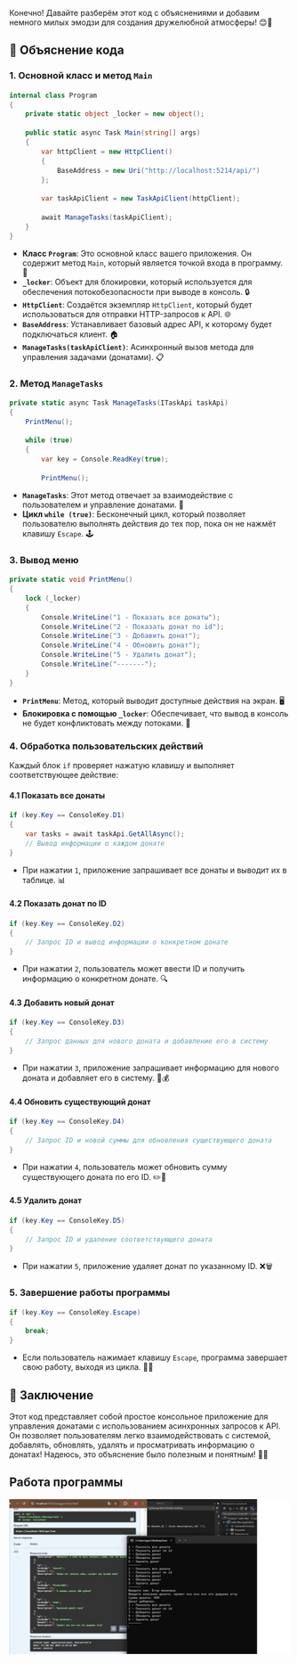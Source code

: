 Конечно! Давайте разберём этот код с объяснениями и добавим немного милых эмодзи для создания дружелюбной атмосферы! 😊💖

## 📜 Объяснение кода

### 1. Основной класс и метод `Main`

```csharp
internal class Program
{
    private static object _locker = new object();

    public static async Task Main(string[] args)
    {
        var httpClient = new HttpClient()
        {
            BaseAddress = new Uri("http://localhost:5214/api/")
        };

        var taskApiClient = new TaskApiClient(httpClient);

        await ManageTasks(taskApiClient);
    }
}
```

- **Класс `Program`**: Это основной класс вашего приложения. Он содержит метод `Main`, который является точкой входа в программу. 🚀
- **`_locker`**: Объект для блокировки, который используется для обеспечения потокобезопасности при выводе в консоль. 🔒
- **`HttpClient`**: Создаётся экземпляр `HttpClient`, который будет использоваться для отправки HTTP-запросов к API. 🌐
- **`BaseAddress`**: Устанавливает базовый адрес API, к которому будет подключаться клиент. 🏠
- **`ManageTasks(taskApiClient)`**: Асинхронный вызов метода для управления задачами (донатами). 📋

### 2. Метод `ManageTasks`

```csharp
private static async Task ManageTasks(ITaskApi taskApi)
{
    PrintMenu();

    while (true)
    {
        var key = Console.ReadKey(true);

        PrintMenu();
```

- **`ManageTasks`**: Этот метод отвечает за взаимодействие с пользователем и управление донатами. 💬
- **Цикл `while (true)`**: Бесконечный цикл, который позволяет пользователю выполнять действия до тех пор, пока он не нажмёт клавишу `Escape`. 🕹️

### 3. Вывод меню

```csharp
private static void PrintMenu()
{
    lock (_locker)
    {
        Console.WriteLine("1 - Показать все донаты");
        Console.WriteLine("2 - Показать донат по id");
        Console.WriteLine("3 - Добавить донат");
        Console.WriteLine("4 - Обновить донат");
        Console.WriteLine("5 - Удалить донат");
        Console.WriteLine("-------");
    }
}
```

- **`PrintMenu`**: Метод, который выводит доступные действия на экран. 🖥️
- **Блокировка с помощью `_locker`**: Обеспечивает, что вывод в консоль не будет конфликтовать между потоками. 🤝

### 4. Обработка пользовательских действий

Каждый блок `if` проверяет нажатую клавишу и выполняет соответствующее действие:

#### 4.1 Показать все донаты

```csharp
if (key.Key == ConsoleKey.D1)
{
    var tasks = await taskApi.GetAllAsync();
    // Вывод информации о каждом донате
}
```

- При нажатии `1`, приложение запрашивает все донаты и выводит их в таблице. 📊

#### 4.2 Показать донат по ID

```csharp
if (key.Key == ConsoleKey.D2)
{
    // Запрос ID и вывод информации о конкретном донате
}
```

- При нажатии `2`, пользователь может ввести ID и получить информацию о конкретном донате. 🔍

#### 4.3 Добавить новый донат

```csharp
if (key.Key == ConsoleKey.D3)
{
    // Запрос данных для нового доната и добавление его в систему
}
```

- При нажатии `3`, приложение запрашивает информацию для нового доната и добавляет его в систему. 🎉💰

#### 4.4 Обновить существующий донат

```csharp
if (key.Key == ConsoleKey.D4)
{
    // Запрос ID и новой суммы для обновления существующего доната
}
```

- При нажатии `4`, пользователь может обновить сумму существующего доната по его ID. ✏️🔄

#### 4.5 Удалить донат

```csharp
if (key.Key == ConsoleKey.D5)
{
    // Запрос ID и удаление соответствующего доната
}
```

- При нажатии `5`, приложение удаляет донат по указанному ID. ❌🗑️

### 5. Завершение работы программы

```csharp
if (key.Key == ConsoleKey.Escape)
{
    break;
}
```

- Если пользователь нажимает клавишу `Escape`, программа завершает свою работу, выходя из цикла. 🚪✨

## 🎉 Заключение

Этот код представляет собой простое консольное приложение для управления донатами с использованием асинхронных запросов к API. Он позволяет пользователям легко взаимодействовать с системой, добавлять, обновлять, удалять и просматривать информацию о донатах! Надеюсь, это объяснение было полезным и понятным! 🌈💖

## Работа программы
![](https://github.com/e90rt/HttpDonate/blob/master/comand.png)
